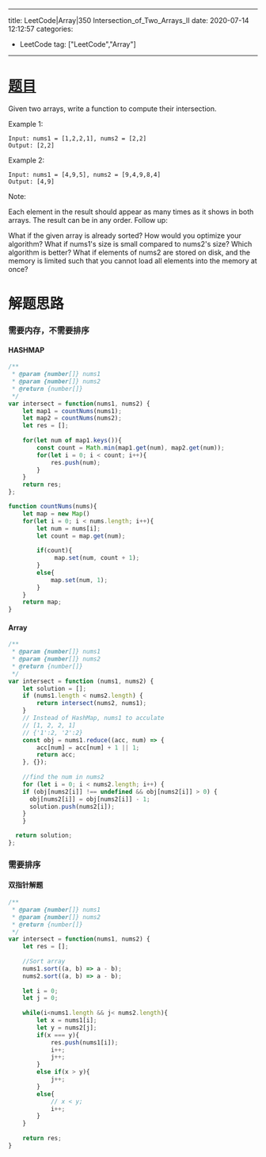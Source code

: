 
---
title: LeetCode|Array|350 Intersection_of_Two_Arrays_II
date: 2020-07-14 12:12:57
categories: 
- LeetCode
tag: ["LeetCode","Array"]
---

# [题目](https://leetcode.com/problems/intersection-of-two-arrays-ii/)

Given two arrays, write a function to compute their intersection.

Example 1:

```
Input: nums1 = [1,2,2,1], nums2 = [2,2]
Output: [2,2]
```

Example 2:

```
Input: nums1 = [4,9,5], nums2 = [9,4,9,8,4]
Output: [4,9]
```

Note:

Each element in the result should appear as many times as it shows in both arrays.
The result can be in any order.
Follow up:

What if the given array is already sorted? How would you optimize your algorithm?
What if nums1's size is small compared to nums2's size? Which algorithm is better?
What if elements of nums2 are stored on disk, and the memory is limited such that you cannot load all elements into the memory at once?

# 解题思路

### 需要内存，不需要排序
#### HASHMAP
```javascript
/**
 * @param {number[]} nums1
 * @param {number[]} nums2
 * @return {number[]}
 */
var intersect = function(nums1, nums2) {
    let map1 = countNums(nums1);
    let map2 = countNums(nums2);
    let res = [];
    
    for(let num of map1.keys()){
        const count = Math.min(map1.get(num), map2.get(num));
        for(let i = 0; i < count; i++){
            res.push(num);
        }
    }
    return res;
};

function countNums(nums){
    let map = new Map()
    for(let i = 0; i < nums.length; i++){
        let num = nums[i];
        let count = map.get(num);
        
        if(count){
             map.set(num, count + 1);
        }
        else{
            map.set(num, 1);
        }
    }
    return map;
}
```
#### Array

```javascript
/**
 * @param {number[]} nums1
 * @param {number[]} nums2
 * @return {number[]}
 */
var intersect = function (nums1, nums2) {
    let solution = [];
    if (nums1.length < nums2.length) {
        return intersect(nums2, nums1);
    }
    // Instead of HashMap, nums1 to acculate
    // [1, 2, 2, 1]
    // {'1':2, '2':2}   
    const obj = nums1.reduce((acc, num) => {
        acc[num] = acc[num] + 1 || 1;
        return acc;
    }, {});
  
    //find the num in nums2
    for (let i = 0; i < nums2.length; i++) {
    if (obj[nums2[i]] !== undefined && obj[nums2[i]] > 0) {
      obj[nums2[i]] = obj[nums2[i]] - 1;
      solution.push(nums2[i]);
    }
    }

  return solution;
};
```

### 需要排序
#### 双指针解题
```javascript
/**
 * @param {number[]} nums1
 * @param {number[]} nums2
 * @return {number[]}
 */
var intersect = function(nums1, nums2) {
    let res = [];
    
    //Sort array
    nums1.sort((a, b) => a - b);
    nums2.sort((a, b) => a - b);
    
    let i = 0;
    let j = 0;
    
    while(i<nums1.length && j< nums2.length){
        let x = nums1[i];
        let y = nums2[j];
        if(x === y){
            res.push(nums1[i]);
            i++;
            j++;
        }
        else if(x > y){
            j++;
        }
        else{
            // x < y;
            i++;
        }
    }
    
    return res;
}
```
